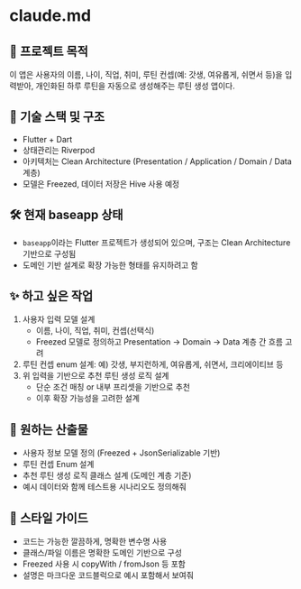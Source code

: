 # claude.md

## 🧠 프로젝트 목적
이 앱은 사용자의 이름, 나이, 직업, 취미, 루틴 컨셉(예: 갓생, 여유롭게, 쉬면서 등)을 입력받아,
개인화된 하루 루틴을 자동으로 생성해주는 루틴 생성 앱이다.

## 🧱 기술 스택 및 구조
- Flutter + Dart
- 상태관리는 Riverpod
- 아키텍처는 Clean Architecture (Presentation / Application / Domain / Data 계층)
- 모델은 Freezed, 데이터 저장은 Hive 사용 예정

## 🛠️ 현재 baseapp 상태
- `baseapp`이라는 Flutter 프로젝트가 생성되어 있으며, 구조는 Clean Architecture 기반으로 구성됨
- 도메인 기반 설계로 확장 가능한 형태를 유지하려고 함

## ✨ 하고 싶은 작업
1. 사용자 입력 모델 설계
    - 이름, 나이, 직업, 취미, 컨셉(선택식)
    - Freezed 모델로 정의하고 Presentation → Domain → Data 계층 간 흐름 고려
2. 루틴 컨셉 enum 설계: 예) 갓생, 부지런하게, 여유롭게, 쉬면서, 크리에이티브 등
3. 위 입력을 기반으로 추천 루틴 생성 로직 설계
    - 단순 조건 매칭 or 내부 프리셋을 기반으로 추천
    - 이후 확장 가능성을 고려한 설계

## 📄 원하는 산출물
- 사용자 정보 모델 정의 (Freezed + JsonSerializable 기반)
- 루틴 컨셉 Enum 설계
- 추천 루틴 생성 로직 클래스 설계 (도메인 계층 기준)
- 예시 데이터와 함께 테스트용 시나리오도 정의해줘

## 🎯 스타일 가이드
- 코드는 가능한 깔끔하게, 명확한 변수명 사용
- 클래스/파일 이름은 명확한 도메인 기반으로 구성
- Freezed 사용 시 copyWith / fromJson 등 포함
- 설명은 마크다운 코드블럭으로 예시 포함해서 보여줘
